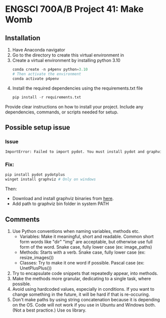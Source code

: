 # ENGSCI 700A/B Project 41: Make Womb

## Installation

1. Have Anaconda navigator
2. Go to the directory to create this virtual environment in
3. Create a virtual environment by installing python 3.10
   ```python
   conda create -n p4penv python=3.10
   # Then activate the environment
   conda activate p4penv
   ```
4. Install the required dependencies using the requirements.txt file
   ```python
   pip install -r requirements.txt
   ```
Provide clear instructions on how to install your project. Include any dependencies, commands, or scripts needed for setup.


## Possible setup issue

### Issue
```bash
ImportError: Failed to import pydot. You must install pydot and graphviz for `pydotprint` to work
```
### Fix:
```bash
pip install pydot pydotplus
winget install graphviz # Only on windows
```
Then:
- Download and install graphviz binaries from [here](https://graphviz.gitlab.io/_pages/Download/Download_windows.html).
- Add path to graphviz bin folder in system PATH

## Comments
1. Use Python conventions when naming variables, methods etc.
	- Variables: Make it meaningful, short and readable. Common short form words like "dir" "img" are acceptable, but otherwise use full form of the word. Snake case, fully lower case (ex: image_paths)
	- Methods: Starts with a verb. Snake case, fully lower case (ex: resize_images())
	- Classes: Try to make it one word if possible. Pascal case (ex: UnetPlusPlus())
2. Try to encapsulate code snippets that repeatedly appear, into methods.
3. Make the methods more granular, dedicating to a single task, where possible.
4. Avoid using hardcoded values, especially in conditions. If you want to change something in the future, it will be hard if that is re-occuring.
5. Don't make paths by using string concatenation because it is depending on the OS. Code will not work if you use in Ubuntu and Windows both. (Not a best practice.) Use os library.
